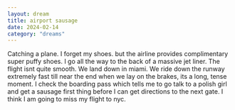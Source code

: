 ```yaml
---
layout: dream
title: airport sausage
date: 2024-02-14
category: "dreams"
---
```


Catching a plane. I forget my shoes. but the airline provides complimentary super puffy shoes.
I go all the way to the back of a massive jet liner. The flight isnt quite smooth.
We land down in miami. We ride down the runway extremely fast till near the end when we lay on the brakes, its a long, tense moment.
I check the boarding pass which tells me to go talk to a polish girl and get a sausage first thing before I can get directions to the next gate. I think I am going to miss my flight to nyc.